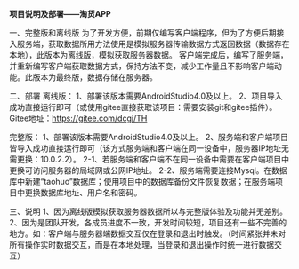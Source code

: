  **项目说明及部署——淘货APP** 

一、完整版和离线版
为了开发方便，前期仅编写客户端程序，但为了方便后期接入服务端，获取数据所用方法使用是模拟服务器传输数据方式返回数据（数据存在本地），此版本为离线版，模拟获取服务器数据。
客户端完成后，编写了服务端，并重新编写客户端获取数据方式，保持方法不变，减少工作量且不影响客户端动能。此版本为最终版，数据存储在服务器。

二、部署
离线版：
1、部署该版本需要AndroidStudio4.0及以上。
2、项目导入成功直接运行即可（或使用gitee直接获取该项目：需要安装git和gitee插件）。
Gitee地址：https://gitee.com/dcgj/TH

完整版：
1、部署该版本需要AndroidStudio4.0及以上。
2、服务端和客户端项目皆导入成功直接运行即可（该方式服务端和客户端在同一设备中，服务器IP地址无需更换：10.0.2.2）。
2-1、若服务端和客户端不在同一设备中需要在客户端项目中更换可访问服务器的局域网或公网IP地址。
2-2、服务端需要连接Mysql。在数据库中新建“taohuo”数据库；使用项目中的数据库备份文件恢复数据；在服务端项目中更换数据库地址、用户名和密码。

三、说明
1、因为离线版模拟获取服务器数据所以与完整版体验及功能并无差别。
2、因为是团队开发，各成员进度不一致，开发时间较短，项目还有一些不完善的地方。如：客户端与服务器端数据交互仅在登录和退出时触发。（时间紧张并未对所有操作实时数据交互，而是在本地处理，当登录和退出操作时统一进行数据交互）
